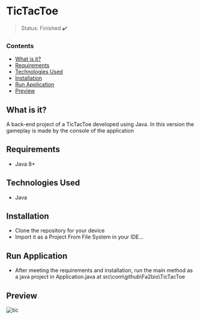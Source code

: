 <h1>TicTacToe</h1>

> Status: Finished ✔️

### Contents
  
* [What is it?](#what-is-it)
* [Requirements](#requirements)
* [Technologies Used](#technologies)
* [Installation](#installation)
* [Run Application](#run-application)
* [Preview](#preview)

## <a name="what-is-it"></a>What is it?

A back-end project of a TicTacToe developed using Java. In this version the gameplay is made by the console of the application

## <a name="requirements"></a>Requirements

- Java 8+

## <a name="technologies"></a>Technologies Used

- Java  

## <a name="installation"></a>Installation

- Clone the repository for your device
- Import it as a Project From File System in your IDE...

## <a name="run-application"></a>Run Application

- After meeting the requirements and installation, run the main method as a java project in 
Application.java at src\com\github\Fa2bio\TicTacToe

## <a name="preview"></a>Preview

![tic](https://user-images.githubusercontent.com/41877566/200054936-30720978-eeaf-43a0-9bbc-57891da4561e.png)